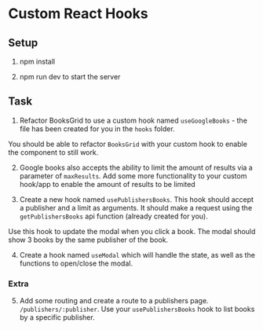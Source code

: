 # Custom React Hooks

## Setup

1. npm install

2. npm run dev to start the server

## Task

1. Refactor BooksGrid to use a custom hook named `useGoogleBooks` - the file has been created for you in the `hooks` folder.

You should be able to refactor `BooksGrid` with your custom hook to enable the component to still work.

2. Google books also accepts the ability to limit the amount of results via a parameter of `maxResults`. Add some more functionality to your custom hook/app to enable the amount of results to be limited

3. Create a new hook named `usePublishersBooks`. This hook should accept a publisher and a limit as arguments.
   It should make a request using the `getPublishersBooks` api function (already created for you).

Use this hook to update the modal when you click a book. The modal should show 3 books by the same publisher of the book.

4. Create a hook named `useModal` which will handle the state, as well as the functions to open/close the modal.

### Extra

5. Add some routing and create a route to a publishers page. `/publishers/:publisher`.
   Use your `usePublishersBooks` hook to list books by a specific publisher.
